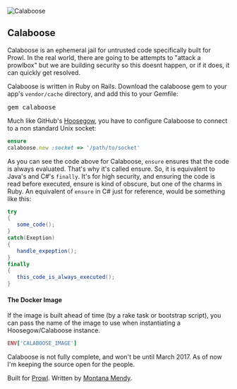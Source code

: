 ![Calaboose](http://www.getprowl.com/bull.png)

## Calaboose

Calaboose is an ephemeral jail for untrusted code specifically built for Prowl. In the real world, there are going to be attempts to "attack a prowlbox" but we are building security so this doesnt happen, or if it does, it can quickly get resolved. 

Calaboose is written in Ruby on Rails. Download the calaboose gem to your app's `vendor/cache` directory, and add this to your Gemfile:

<pre>gem calaboose</pre>

Much like GitHub's <a href="http://www.github.com/github/hoosegow">Hoosegow</a>, you have to configure Calaboose to connect to a non standard Unix socket:

```ruby
ensure
calaboose.new :socket => '/path/to/socket'
```

As you can see the code above for Calaboose, ```ensure``` ensures that the code is always evaluated. That's why it's called ensure. So, it is equivalent to Java's and C#'s ```finally```. It's for high security, and ensuring the code is read before executed, ensure is kind of obscure, but one of the charms in Ruby. An equivalent of ```ensure``` in C# just for reference, would be something like this:

```c#
try
{
   some_code();
}
catch(Exeption)
{
   handle_expeption();
}
finally
{
   this_code_is_always_executed();
}
```

#### The Docker Image

If the image is built ahead of time (by a rake task or bootstrap script), you can pass the name of the image to use when instantiating a Hoosegow/Calaboose instance.

```ruby
ENV['CALABOOSE_IMAGE']
```

Calaboose is not fully complete, and won't be until March 2017. As of now I'm keeping the source open for the people.

Built for <a href="http://www.getprowl.com">Prowl</a>. Written by <a href="http://www.montanamendy.com">Montana Mendy</a>.


